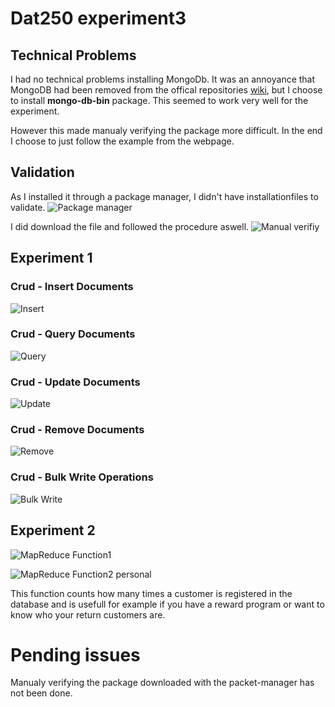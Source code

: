 # Dat250 experiment3

## Technical Problems

I had no technical problems installing MongoDb. It was an annoyance that MongoDB had been removed from the offical repositories [wiki](https://wiki.archlinux.org/title/MongoDB),
but I choose to install **mongo-db-bin** package. This seemed to work very well for the experiment.

However this made manualy verifying the package more difficult. In the end I choose to just follow the example from the webpage.

## Validation

As I installed it through a package manager, I didn't have installationfiles to validate.
![Package manager](https://github.com/Gudolv/dat250oblig1/blob/main/Screenshots/PacketHashSum.png)

I did download the file and followed the procedure aswell.
![Manual verifiy](https://github.com/Gudolv/dat250oblig1/blob/main/Screenshots/SigVerify.png)

## Experiment 1

### Crud - Insert Documents

![Insert](https://github.com/Gudolv/dat250oblig1/blob/main/Screenshots/InsertDoc.png)

### Crud - Query Documents

![Query](https://github.com/Gudolv/dat250oblig1/blob/main/Screenshots/QueryDoc.png)

### Crud - Update Documents

![Update](https://github.com/Gudolv/dat250oblig1/blob/main/Screenshots/UpdateDoc.png)

### Crud  - Remove Documents

![Remove](https://github.com/Gudolv/dat250oblig1/blob/main/Screenshots/RemoveDoc.png)

### Crud - Bulk Write Operations

![Bulk Write](https://github.com/Gudolv/dat250oblig1/blob/main/Screenshots/BulkWriteDoc.png)


## Experiment 2

![MapReduce Function1](https://github.com/Gudolv/dat250oblig1/blob/main/Screenshots/MapReductionAggregateExp.png)

![MapReduce Function2 personal](https://github.com/Gudolv/dat250oblig1/blob/main/Screenshots/MapReduceExp2.png)

This function counts how many times a customer is registered in the database and is usefull for example if you have a reward program or want to know who your return customers are. 

# Pending issues
Manualy verifying the package downloaded with the packet-manager has not been done. 
